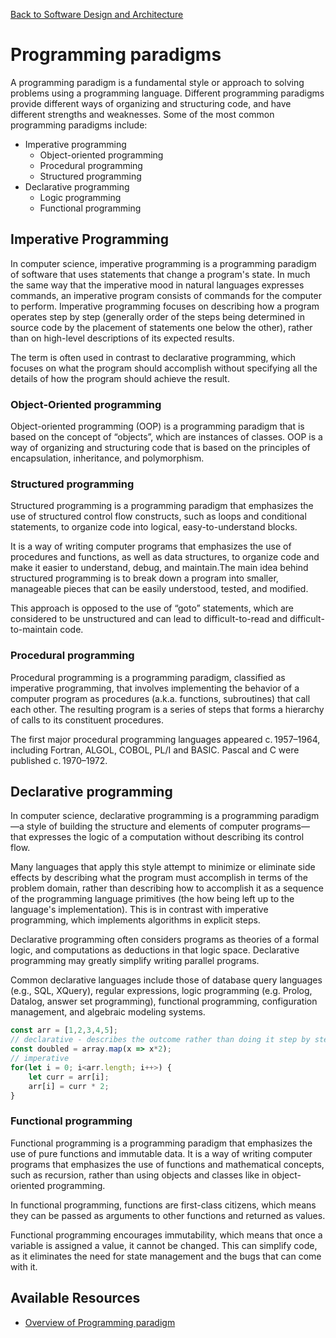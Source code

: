 [Back to Software Design and Architecture](topics/software-design-and-architecture/software-design-and-architecture.md)
# Programming paradigms

A programming paradigm is a fundamental style or approach to solving problems using a programming language. Different programming paradigms provide different ways of organizing and structuring code, and have different strengths and weaknesses. Some of the most common programming paradigms include:
- Imperative programming
  - Object-oriented programming
  - Procedural programming
  - Structured programming
- Declarative programming
  - Logic programming
  - Functional programming
## Imperative Programming

In computer science, imperative programming is a programming paradigm of software that uses statements that change a program's state. In much the same way that the imperative mood in natural languages expresses commands, an imperative program consists of commands for the computer to perform. Imperative programming focuses on describing how a program operates step by step (generally order of the steps being determined in source code by the placement of statements one below the other), rather than on high-level descriptions of its expected results.

The term is often used in contrast to declarative programming, which focuses on what the program should accomplish without specifying all the details of how the program should achieve the result.
### Object-Oriented programming

Object-oriented programming (OOP) is a programming paradigm that is based on the concept of “objects”, which are instances of classes. OOP is a way of organizing and structuring code that is based on the principles of encapsulation, inheritance, and polymorphism.
### Structured programming

Structured programming is a programming paradigm that emphasizes the use of structured control flow constructs, such as loops and conditional statements, to organize code into logical, easy-to-understand blocks.

It is a way of writing computer programs that emphasizes the use of procedures and functions, as well as data structures, to organize code and make it easier to understand, debug, and maintain.The main idea behind structured programming is to break down a program into smaller, manageable pieces that can be easily understood, tested, and modified.

This approach is opposed to the use of “goto” statements, which are considered to be unstructured and can lead to difficult-to-read and difficult-to-maintain code.
### Procedural programming

Procedural programming is a programming paradigm, classified as imperative programming, that involves implementing the behavior of a computer program as procedures (a.k.a. functions, subroutines) that call each other. The resulting program is a series of steps that forms a hierarchy of calls to its constituent procedures.

The first major procedural programming languages appeared c. 1957–1964, including Fortran, ALGOL, COBOL, PL/I and BASIC. Pascal and C were published c. 1970–1972.
## Declarative programming

In computer science, declarative programming is a programming paradigm—a style of building the structure and elements of computer programs—that expresses the logic of a computation without describing its control flow.

Many languages that apply this style attempt to minimize or eliminate side effects by describing what the program must accomplish in terms of the problem domain, rather than describing how to accomplish it as a sequence of the programming language primitives (the how being left up to the language's implementation). This is in contrast with imperative programming, which implements algorithms in explicit steps.

Declarative programming often considers programs as theories of a formal logic, and computations as deductions in that logic space. Declarative programming may greatly simplify writing parallel programs.

Common declarative languages include those of database query languages (e.g., SQL, XQuery), regular expressions, logic programming (e.g. Prolog, Datalog, answer set programming), functional programming, configuration management, and algebraic modeling systems.

```Javascript
const arr = [1,2,3,4,5];
// declarative - describes the outcome rather than doing it step by step.
const doubled = array.map(x => x*2);
// imperative
for(let i = 0; i<arr.length; i++>) {
    let curr = arr[i];
    arr[i] = curr * 2;
}
```
### Functional programming

Functional programming is a programming paradigm that emphasizes the use of pure functions and immutable data. It is a way of writing computer programs that emphasizes the use of functions and mathematical concepts, such as recursion, rather than using objects and classes like in object-oriented programming.

In functional programming, functions are first-class citizens, which means they can be passed as arguments to other functions and returned as values.

Functional programming encourages immutability, which means that once a variable is assigned a value, it cannot be changed. This can simplify code, as it eliminates the need for state management and the bugs that can come with it.
## Available Resources

- [Overview of Programming paradigm](https://en.wikipedia.org/wiki/Programming_paradigm)
